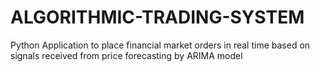 # ALGORITHMIC-TRADING-SYSTEM
Python Application to place financial market orders in real time based on signals received from price forecasting by ARIMA model
